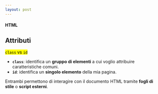 ```yaml
---
layout: post
---
```


#### HTML
## Attributi
<mark><code>class</code> vs <code>id</code></mark>
- **`class`**: identifica un **gruppo di elementi** a cui voglio attribuire caratteristiche comuni.
- **`id`**: identifica un **singolo elemento** della mia pagina.

Entrambi permettono di interagire con il documento HTML tramite **fogli di stile** o **script esterni**.